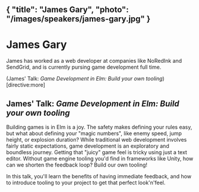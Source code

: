 {
    "title": "James Gary",
    "photo": "/images/speakers/james-gary.jpg"
}
---

# James Gary

James has worked as a web developer at companies like NoRedInk and SendGrid, and is currently pursing game development full time.

(James' Talk: *Game Development in Elm: Build your own tooling*)[directive:more]

## James' Talk: *Game Development in Elm: Build your own tooling*

Building games is in Elm is a joy. The safety makes defining your rules easy, but what about defining your "magic numbers", like enemy speed, jump height, or explosion duration? While traditional web development involves fairly static expectations, game development is an exploratory and boundless journey. Getting that "juicy" game feel is tricky using just a text editor. Without game engine tooling you'd find in frameworks like Unity, how can we shorten the feedback loop? Build our own tooling!

In this talk, you'll learn the benefits of having immediate feedback, and how to introduce tooling to your project to get that perfect look'n'feel.

